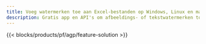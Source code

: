 ```yaml
---
title: Voeg watermerken toe aan Excel-bestanden op Windows, Linux en macOS
description: Gratis app en API's om afbeeldings- of tekstwatermerken toe te voegen aan bestanden van XLS, XLSX en ODS
---
```

{{< blocks/products/pf/agp/feature-solution >}} 

